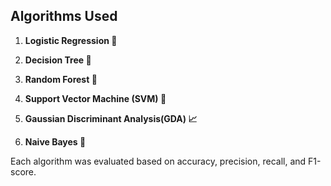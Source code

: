  ## Algorithms Used 



1. **Logistic Regression 🧮**  
  

2. **Decision Tree 🌳**  
   

3. **Random Forest 🌲**  
  

4. **Support Vector Machine (SVM) 📏**  


5. **Gaussian Discriminant Analysis(GDA) 📈**  
  

6. **Naive Bayes 🙈**  
   


   

Each algorithm was evaluated based on accuracy, precision, recall, and F1-score.
